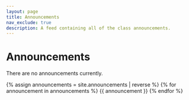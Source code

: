 ```yaml
---
layout: page
title: Announcements
nav_exclude: true
description: A feed containing all of the class announcements.
---
```


# Announcements

There are no announcements currently.

{% assign announcements = site.announcements | reverse %}
{% for announcement in announcements %}
{{ announcement }}
{% endfor %}
